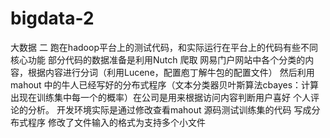 # bigdata-2
大数据 二 跑在hadoop平台上的测试代码，和实际运行在平台上的代码有些不同
核心功能 
部分代码的数据准备是利用Nutch 爬取 网易门户网站中各个分类的内容，根据内容进行分词（利用Lucene，配置庖丁解牛包的配置文件）
然后利用mahout 中的牛人已经写好的分布式程序（文本分类器贝叶斯算法cbayes：计算出现在训练集中每一个的概率）在公司是用来根据访问内容判断用户喜好
个人评论的分析。
开发环境实际是通过修改查看mahout 源码测试训练集的代码 写成分布式程序 修改了文件输入的格式为支持多个小文件
